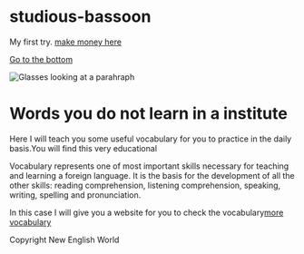 # studious-bassoon
My first try.
<a href="https://www.humanatic.com/" target="_blank">make money here</a>

<a href="#footer">Go to the bottom</a>

<img src="https://images.unsplash.com/photo-1456081101716-74e616ab23d8?ixlib=rb-1.2.1&ixid=eyJhcHBfaWQiOjEyMDd9&auto=format&fit=crop&w=755&q=80" alt="Glasses looking at a parahraph">

<h1>Words you do not learn in a institute</h1>

<main>
  <p> Here I will teach you some useful vocabulary for you to practice in the daily basis.You will find this very educational</p>

  <p>Vocabulary represents one of most important skills necessary for teaching and learning a foreign language. It is the basis for the       development of all the other skills: reading comprehension, listening comprehension, speaking, writing, spelling and pronunciation.</p>
  
  <p>In this case I will give you a website for you to check the vocabulary<a target="_blank" href="https://www.ef.com/wwen/english-resources/english-vocabulary/top-3000-words/">more vocabulary</a>
  </p>
</main>

<footer id="footer">Copyright New English World</footer>
